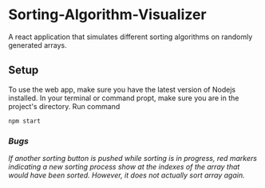 # Sorting-Algorithm-Visualizer
A react application that simulates different sorting algorithms on randomly generated arrays. 

## Setup
To use the web app, make sure you have the latest version of Nodejs installed.
In your terminal or command propt, make sure you are in the project's directory.
Run command
```console
npm start
```

### *Bugs*
*If another sorting button is pushed while sorting is in progress, red markers indicating a new sorting process show at the indexes of the array that would have been sorted. However, it does not actually sort array again.*
